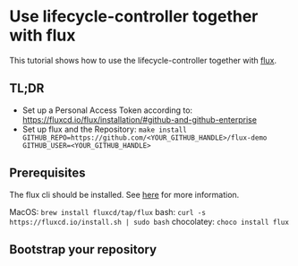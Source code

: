 # Use lifecycle-controller together with flux

This tutorial shows how to use the lifecycle-controller together with [flux](https://fluxcd.io/).

## TL;DR
* Set up a Personal Access Token according to: https://fluxcd.io/flux/installation/#github-and-github-enterprise
* Set up flux and the Repository: `make install GITHUB_REPO=https://github.com/<YOUR_GITHUB_HANDLE>/flux-demo GITHUB_USER=<YOUR_GITHUB_HANDLE>`

## Prerequisites
The flux cli should be installed. See [here](https://fluxcd.io/docs/installation/) for more information.

MacOS: `brew install fluxcd/tap/flux`
bash: `curl -s https://fluxcd.io/install.sh | sudo bash`
chocolatey: `choco install flux`

## Bootstrap your repository

